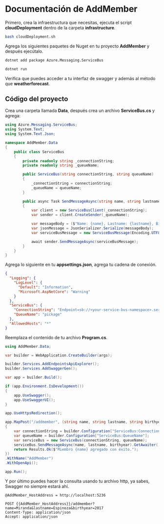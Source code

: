 # Documentación de AddMember

Primero, crea la infraestructura que necesitas, ejecuta el script **cloudDeployment** dentro de la carpeta **infrastructure**.

```bash
bash cloudDeployment.sh
```

Agrega los siguientes paquetes de Nuget en tu proyecto **AddMember** y después ejecútalo.

```bash
dotnet add package Azure.Messaging.ServiceBus

dotnet run
```

Verifica que puedes acceder a tu interfaz de swagger y además al método que **weatherforecast**.

## Código del proyecto

Crea una carpeta llamada **Data**, después crea un archivo **ServiceBus.cs** y agrega:

```csharp
using Azure.Messaging.ServiceBus;
using System.Text;
using System.Text.Json;

namespace AddMember.Data
{
    public class ServiceBus
    {
        private readonly string _connectionString;
        private readonly string _queueName;

        public ServiceBus(string connectionString, string queueName)
        {
            _connectionString = connectionString;
            _queueName = queueName;
        }

        public async Task SendMessageAsync(string name, string lastname, string birthyear)
        {
            var client = new ServiceBusClient(_connectionString);
            var sender = client.CreateSender(_queueName);

            var messageBody = ($"Name: {name}, Lastname: {lastname}, Birthyear: {birthyear}");
            var jsonMessage = JsonSerializer.Serialize(messageBody);
            var serviceBusMessage = new ServiceBusMessage(Encoding.UTF8.GetBytes(jsonMessage));

            await sender.SendMessageAsync(serviceBusMessage);
        }
    }
}
```

Agrega lo siguiente en tu **appsettings.json**, agrega tu cadena de conexión.

```json
{
  "Logging": {
    "LogLevel": {
      "Default": "Information",
      "Microsoft.AspNetCore": "Warning"
    }
  },
  "ServiceBus": {
    "ConnectionString": "Endpoint=sb://<your-service-bus-namespace>.servicebus.windows.net/;SharedAccessKeyName=RootManageSharedAccessKey;Shared",
    "QueueName": "pickage"
  },
  "AllowedHosts": "*"
}
```

Reemplaza el contenido de tu archivo **Program.cs**.

```csharp
using AddMember.Data;

var builder = WebApplication.CreateBuilder(args);

builder.Services.AddEndpointsApiExplorer();
builder.Services.AddSwaggerGen();

var app = builder.Build();

if (app.Environment.IsDevelopment())
{
    app.UseSwagger();
    app.UseSwaggerUI();
}

app.UseHttpsRedirection();

app.MapPost("/addmember", (string name, string lastname, string birthyear) =>
{
    var connectionString = builder.Configuration["ServiceBus:ConnectionString"];
    var queueName = builder.Configuration["ServiceBus:QueueName"];
    var serviceBus = new ServiceBus(connectionString, queueName);
    serviceBus.SendMessageAsync(name, lastname, birthyear).GetAwaiter().GetResult();
    return Results.Ok($"Miembro {name} agregado con éxito.");
})
.WithName("AddMember")
.WithOpenApi();

app.Run();
```

Y por último puedes hacer la consulta usando tu archivo http, ya sabes, Swagger no siempre estará ahí.

```http
@AddMember_HostAddress = http://localhost:5236

POST {{AddMember_HostAddress}}/addmember?name=Miranda&lastname=Espinoza&birthyear=2017
Content-Type: application/json
Accept: application/json
```


